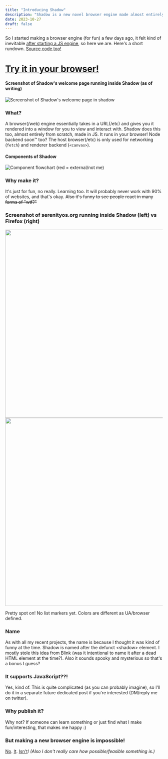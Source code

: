 ```yaml
---
title: "Introducing Shadow"
description: "Shadow is a new novel browser engine made almost entirely in JS"
date: 2023-10-27
draft: false
---
```


So I started making a browser engine (for fun) a few days ago, it felt kind of inevitable [after starting a JS engine](https://porffor.goose.icu), so here we are. Here's a short rundown. [Source code too!](https://github.com/canadahonk/shadow)

# [Try it in your browser!](https://shadow.goose.icu)

#### Screenshot of Shadow's welcome page running inside Shadow (as of writing)
![Screenshot of Shadow's welcome page in shadow](https://github.com/CanadaHonk/shadow/assets/19228318/9431b624-94aa-4209-87c9-60d2478badf6)

### What?

A browser(/web) engine essentially takes in a URL(/etc) and gives you it rendered into a window for you to view and interact with. Shadow does this too, almost entirely from scratch, made in JS. It runs in your browser! Node backend soon™ too? The host browser(/etc) is only used for networking (`fetch`) and renderer backend (`<canvas>`).

#### Components of Shadow

![Component flowchart](https://mermaid.ink/svg/pako:eNpVkT1vhDAMhv8KygxVaTuB1Kljp96axSLukQtJUByK0N399zogFJAyOI_f1x_yXXReoWjENcDYF98_rXRF0YH7A6peqs_eU0zEYZx9MNpdj5R6UH6uGEQ7jBAIwwlnV8LKW2YdUVZmH2c4vzbfBYwGWPwUszn_t4hRQKcwbOX2-KQ8wG2vBGcgmzahUXPSemdwOXKjkXDIjR9-jJV2j9vqvlEed42TTbp1Lu3MJS4DFq9lXdb83gqKwRtsAqr2LKnfy_pjT_MFllaUwvI8oBXf5J7UUsQeLUrRcKggGCmke7IOpugvi-tEE8OEpZhGBRG_NHAhK5pfGAif_zYlpas?bgColor=101418)
(red = external/not me)

### Why make it?

It's just for fun, no really. Learning too. It will probably never work with 90% of websites, and that's okay. ~~Also it's funny to see people react in many forms of "wtf?"~~

### Screenshot of serenityos.org running inside Shadow (left) vs Firefox (right)
<p>
<img src="https://github.com/CanadaHonk/shadow/assets/19228318/2f9c14e9-a23d-4f92-9f7d-d29aa68ba1bf" width=600>
<img src="https://github.com/CanadaHonk/shadow/assets/19228318/19850ac0-2950-4919-8147-a957eefa7c09" width=600>
</p>

Pretty spot on! No list markers yet. Colors are different as UA/browser defined.

### Name

As with all my recent projects, the name is because I thought it was kind of funny at the time. Shadow is named after the defunct &lt;shadow&gt; element. I mostly stole this idea from Blink (was it intentional to name it after a dead HTML element at the time?). Also it sounds spooky and mysterious so that's a bonus I guess?

### It supports JavaScript??!

Yes, kind of. This is quite complicated (as you can probably imagine), so I'll do it in a separate future dedicated post if you're interested (DM/reply me on twitter).

### Why publish it?

Why not? If someone can learn something or just find what I make fun/interesting, that makes me happy :)

### But making a new browser engine is impossible!

[No](https://ladybird.dev). [It](https://servo.org). [Isn't](https://www.ekioh.com/flow-browser/)! *(Also I don't really care how possible/feasible something is.)*